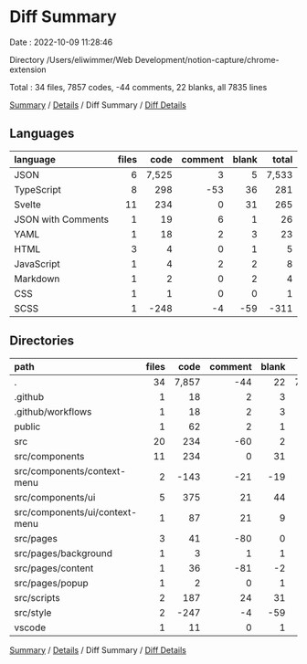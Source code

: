# Diff Summary

Date : 2022-10-09 11:28:46

Directory /Users/eliwimmer/Web Development/notion-capture/chrome-extension

Total : 34 files,  7857 codes, -44 comments, 22 blanks, all 7835 lines

[Summary](results.md) / [Details](details.md) / Diff Summary / [Diff Details](diff-details.md)

## Languages
| language | files | code | comment | blank | total |
| :--- | ---: | ---: | ---: | ---: | ---: |
| JSON | 6 | 7,525 | 3 | 5 | 7,533 |
| TypeScript | 8 | 298 | -53 | 36 | 281 |
| Svelte | 11 | 234 | 0 | 31 | 265 |
| JSON with Comments | 1 | 19 | 6 | 1 | 26 |
| YAML | 1 | 18 | 2 | 3 | 23 |
| HTML | 3 | 4 | 0 | 1 | 5 |
| JavaScript | 1 | 4 | 2 | 2 | 8 |
| Markdown | 1 | 2 | 0 | 2 | 4 |
| CSS | 1 | 1 | 0 | 0 | 1 |
| SCSS | 1 | -248 | -4 | -59 | -311 |

## Directories
| path | files | code | comment | blank | total |
| :--- | ---: | ---: | ---: | ---: | ---: |
| . | 34 | 7,857 | -44 | 22 | 7,835 |
| .github | 1 | 18 | 2 | 3 | 23 |
| .github/workflows | 1 | 18 | 2 | 3 | 23 |
| public | 1 | 62 | 2 | 1 | 65 |
| src | 20 | 234 | -60 | 2 | 176 |
| src/components | 11 | 234 | 0 | 31 | 265 |
| src/components/context-menu | 2 | -143 | -21 | -19 | -183 |
| src/components/ui | 5 | 375 | 21 | 44 | 440 |
| src/components/ui/context-menu | 1 | 87 | 21 | 9 | 117 |
| src/pages | 3 | 41 | -80 | 0 | -39 |
| src/pages/background | 1 | 3 | 1 | 1 | 5 |
| src/pages/content | 1 | 36 | -81 | -2 | -47 |
| src/pages/popup | 1 | 2 | 0 | 1 | 3 |
| src/scripts | 2 | 187 | 24 | 31 | 242 |
| src/style | 2 | -247 | -4 | -59 | -310 |
| vscode | 1 | 11 | 0 | 1 | 12 |

[Summary](results.md) / [Details](details.md) / Diff Summary / [Diff Details](diff-details.md)